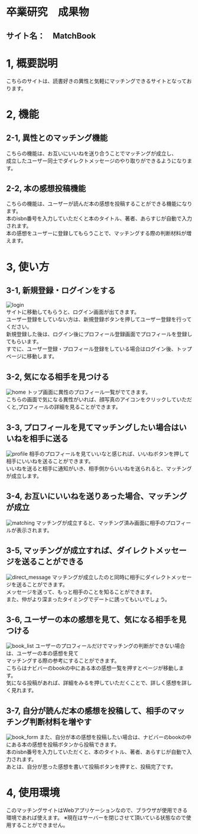 #  卒業研究　成果物  
##  サイト名：　MatchBook  
#  1, 概要説明
こちらのサイトは、読書好きの異性と気軽にマッチングできるサイトとなっております。　　
#  2, 機能  
## 2-1, 異性とのマッチング機能  
こちらの機能は、お互いにいいねを送り合うことでマッチングが成立し、  
成立したユーザー同士でダイレクトメッセージのやり取りができるようになります。
## 2-2, 本の感想投稿機能  
こちらの機能は、ユーザーが読んだ本の感想を投稿することができる機能になります。  
本のisbn番号を入力していただくと本のタイトル、著者、あらすじが自動で入力されます。  
本の感想をユーザーに登録してもらうことで、マッチングする際の判断材料が増えます。  
#  3, 使い方  
## 3-1, 新規登録・ログインをする
![login](readme/img/login.png)  
サイトに移動してもらうと、ログイン画面が出てきます。  
ユーザー登録をしていない方は、新規登録ボタンを押してユーザー登録を行ってください。    
新規登録した後は、ログイン後にプロフィール登録画面でプロフィールを登録してもらいます。  
すでに、ユーザー登録・プロフィール登録をしている場合はログイン後、トップページに移動します。  

## 3-2, 気になる相手を見つける
![home](readme/img/home.png)
トップ画面に異性のプロフィール一覧がでてきます。  
こちらの画面で気になる異性がいれば、顔写真のアイコンをクリックしていただくと,プロフィールの詳細を見ることができます。

## 3-3, プロフィールを見てマッチングしたい場合はいいねを相手に送る
![profile](readme/img/profile.png)
相手のプロフィールを見ていいなと感じれば、いいねボタンを押して相手にいいねを送ることができます。  
いいねを送ると相手に通知がいき、相手側からいいねを送られると、マッチングが成立します。  

## 3-4, お互いにいいねを送りあった場合、マッチングが成立
![matching](readme/img/matching.png)
マッチングが成立すると、マッチング済み画面に相手のプロフィールが表示されます。  

## 3-5, マッチングが成立すれば、ダイレクトメッセージを送ることができる
![direct_message](readme/img/directmessage.png)
マッチングが成立したのと同時に相手にダイレクトメッセージを送ることができます。  
メッセージを送って、もっと相手のことを知ることができます。  
また、仲がより深まったタイミングでデートに誘ってもいいでしょう。  

## 3-6, ユーザーの本の感想を見て、気になる相手を見つける
![book_list](readme/img/book_list.png)
ユーザーのプロフィールだけでマッチングの判断ができない場合は、ユーザーの本の感想を見て  
マッチングする際の参考にすることができます。  
こちらはナビバーのbookの中にある本の感想一覧を押すとページが移動します。  
気になる投稿があれば、詳細をみるを押していただくことで、詳しく感想を詳しく見れます。  

## 3-7, 自分が読んだ本の感想を投稿して、相手のマッチング判断材料を増やす
![book_form](readme/img/book_form.png)
また、自分が本の感想を投稿したい場合は、ナビバーのbookの中にある本の感想を投稿ボタンから投稿できます。  
本のisbn番号を入力していただくと、本のタイトル、著者、あらすじが自動で入力されます。  
あとは、自分が思った感想を書いて投稿ボタンを押すと、投稿完了です。  

#  4, 使用環境  
このマッチングサイトはWebアプリケーションなので、ブラウザが使用できる環境であれば使えます。
※現在はサーバーを閉じさせて頂いている状態なので使用することができません。
#  

